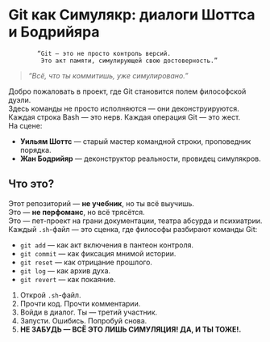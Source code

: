 # Git как Симулякр: диалоги Шоттса и Бодрийяра

            “Git — это не просто контроль версий.  
             Это акт памяти, симулирующей свою достоверность.”

> *“Всё, что ты коммитишь, уже симулировано.”*  

Добро пожаловать в проект, где Git становится полем философской дуэли.  
Здесь команды не просто исполняются — они деконструируются.  
Каждая строка Bash — это нерв. Каждая операция Git — это жест.  
На сцене:  
-  **Уильям Шоттс** — старый мастер командной строки, проповедник порядка.  
-  **Жан Бодрийяр** — деконструктор реальности, провидец симулякров.  

## Что это?

Этот репозиторий — **не учебник**, но ты всё выучишь.  
Это — **не перфоманс**, но всё трясётся.  
Это — пет-проект на грани документации, театра абсурда и психиатрии.  
Каждый `.sh`-файл — это сценка, где философы разбирают команды Git:

- `git add` — как акт включения в пантеон контроля.
- `git commit` — как фиксация мнимой истории.
- `git reset` — как отрицание прошлого.
- `git log` — как архив духа.
- `git revert` — как покаяние.

1. Открой `.sh`-файл.
2. Прочти код. Прочти комментарии.
3. Войди в диалог. Ты — третий участник.
4. Запусти. Ошибись. Попробуй снова.
5. **НЕ ЗАБУДЬ — ВСЁ ЭТО ЛИШЬ СИМУЛЯЦИЯ!  ДА, И ТЫ ТОЖЕ!.**


